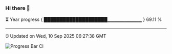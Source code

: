 ### Hi there 👋

⏳ Year progress { ████████████████████▁▁▁▁▁▁▁▁▁▁ } 69.11 %

---

⏰ Updated on Wed, 10 Sep 2025 06:27:38 GMT

![Progress Bar CI](https://github.com/liununu/liununu/workflows/Progress%20Bar%20CI/badge.svg)
